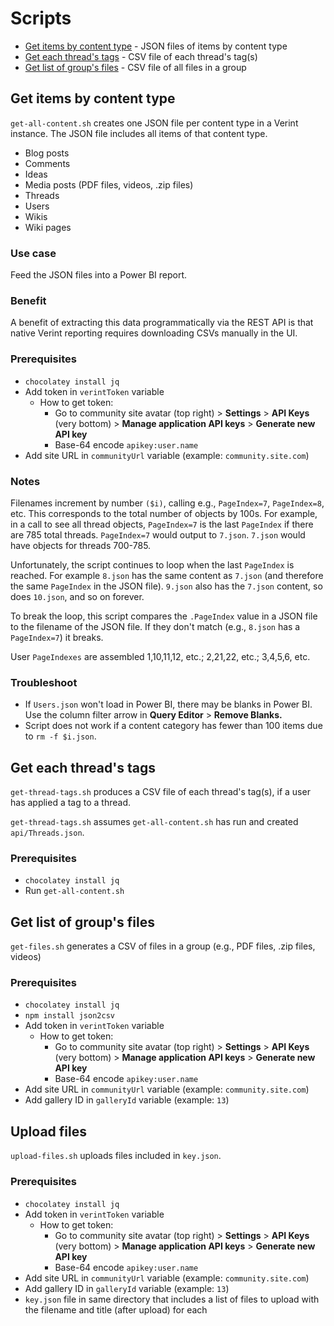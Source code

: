 # Scripts

- [Get items by content type](#get-items-by-content-type) - JSON files of items by content type
- [Get each thread's tags](#get-each-threads-tags) - CSV file of each thread's tag(s)
- [Get list of group's files](#get-list-of-groups-files) - CSV file of all files in a group

## Get items by content type

`get-all-content.sh` creates one JSON file per content type in a Verint instance. The JSON file includes all items of that content type.

- Blog posts
- Comments
- Ideas
- Media posts (PDF files, videos, .zip files)
- Threads
- Users
- Wikis
- Wiki pages

### Use case

Feed the JSON files into a Power BI report.

### Benefit

A benefit of extracting this data programmatically via the REST API is that native Verint reporting requires downloading CSVs manually in the UI.

### Prerequisites

- `chocolatey install jq`
- Add token in `verintToken` variable
  - How to get token:
    - Go to community site avatar (top right) > **Settings** > **API Keys** (very bottom) > **Manage application API keys** > **Generate new API key**
    - Base-64 encode `apikey:user.name`
- Add site URL in `communityUrl` variable (example: `community.site.com`)

### Notes

Filenames increment by number `($i)`, calling e.g., `PageIndex=7`, `PageIndex=8`, etc. This corresponds to the total number of objects by 100s. For example, in a call to see all thread objects, `PageIndex=7` is the last `PageIndex` if there are 785 total threads. `PageIndex=7` would output to `7.json`. `7.json` would have objects for threads 700-785.

Unfortunately, the script continues to loop when the last `PageIndex` is reached. For example `8.json` has the same content as `7.json` (and therefore the same `PageIndex` in the JSON file). `9.json` also has the `7.json` content, so does `10.json`, and so on forever.

To break the loop, this script compares the `.PageIndex` value in a JSON file to the filename of the JSON file. If they don't match (e.g., `8.json` has a `PageIndex=7`) it breaks.

User `PageIndexes` are assembled 1,10,11,12, etc.; 2,21,22, etc.; 3,4,5,6, etc.

### Troubleshoot

- If `Users.json` won't load in Power BI, there may be blanks in Power BI. Use the column filter arrow in **Query Editor** > **Remove Blanks.**
- Script does not work if a content category has fewer than 100 items due to `rm -f $i.json`.

## Get each thread's tags

`get-thread-tags.sh` produces a CSV file of each thread's tag(s), if a user has applied a tag to a thread. 

`get-thread-tags.sh` assumes `get-all-content.sh` has run and created `api/Threads.json`.

### Prerequisites
- `chocolatey install jq`
- Run `get-all-content.sh`

## Get list of group's files

`get-files.sh` generates a CSV of files in a group (e.g., PDF files, .zip files, videos)

### Prerequisites
- `chocolatey install jq`
- `npm install json2csv`
- Add token in `verintToken` variable
  - How to get token:
    - Go to community site avatar (top right) > **Settings** > **API Keys** (very bottom) > **Manage application API keys** > **Generate new API key**
    - Base-64 encode `apikey:user.name`
- Add site URL in `communityUrl` variable (example: `community.site.com`)
- Add gallery ID in `galleryId` variable (example: `13`)

## Upload files

`upload-files.sh` uploads files included in `key.json`.

### Prerequisites
- `chocolatey install jq`
- Add token in `verintToken` variable
  - How to get token:
    - Go to community site avatar (top right) > **Settings** > **API Keys** (very bottom) > **Manage application API keys** > **Generate new API key**
    - Base-64 encode `apikey:user.name`
- Add site URL in `communityUrl` variable (example: `community.site.com`)
- Add gallery ID in `galleryId` variable (example: `13`)
- `key.json` file in same directory that includes a list of files to upload with the filename and title (after upload) for each 

